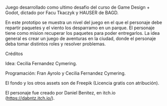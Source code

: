 Juego desarrollado como ultimo desafio del curso de Game Design + Godot, dictado por Facu Tkaczyk y HAUSER de BAGD.

En este prototipo se muestra un nivel del juego en el que el personaje debe repartir paquetes y el viento los desparramo en un parque. El personaje tiene como mision recuperar los paquetes para poder entregarlos. 
La idea general es crear un juego de aventuras en la ciudad, donde el personaje deba tomar distintos roles y resolver problemas. 

Créditos

Idea: Cecilia Fernandez Cymering.

Programación: Fran Ayrolo y Cecilia Fernandez Cymering.

El fondo y los otros assets son de Freepik (Licencia gratis con atribución).

El personaje fue creado por Daniel Benitez, en itch.io (https://dabntz.itch.io/).
